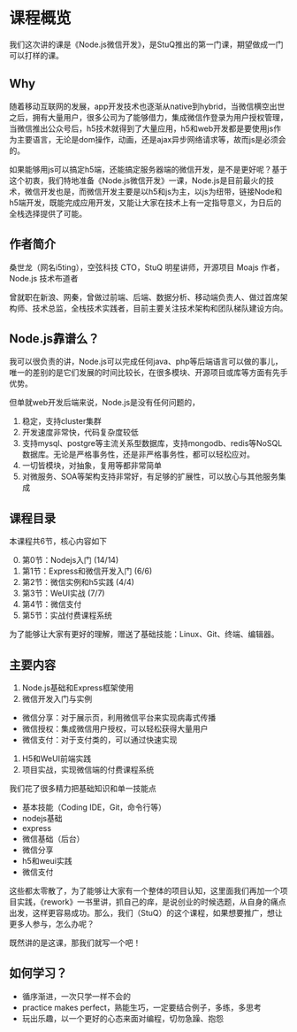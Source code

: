 # 课程概览

我们这次讲的课是《Node.js微信开发》，是StuQ推出的第一门课，期望做成一门可以打样的课。

## Why

随着移动互联网的发展，app开发技术也逐渐从native到hybrid，当微信横空出世之后，拥有大量用户，很多公司为了能够借力，集成微信作登录为用户授权管理，当微信推出公众号后，h5技术就得到了大量应用，h5和web开发都是要使用js作为主要语言，无论是dom操作，动画，还是ajax异步网络请求等，故而js是必须会的。

如果能够用js可以搞定h5端，还能搞定服务器端的微信开发，是不是更好呢？基于这个初衷，我们特地准备《Node.js微信开发》一课，Node.js是目前最火的技术，微信开发也是，而微信开发主要是以h5和js为主，以js为纽带，链接Node和h5端开发，既能完成应用开发，又能让大家在技术上有一定指导意义，为日后的全栈选择提供了可能。

## 作者简介

桑世龙（网名i5ting），空弦科技 CTO，StuQ 明星讲师，开源项目 Moajs 作者，Node.js 技术布道者

曾就职在新浪、网秦，曾做过前端、后端、数据分析、移动端负责人、做过首席架构师、技术总监，全栈技术实践者，目前主要关注技术架构和团队梯队建设方向。

## Node.js靠谱么？

我可以很负责的讲，Node.js可以完成任何java、php等后端语言可以做的事儿，唯一的差别的是它们发展的时间比较长，在很多模块、开源项目或库等方面有先手优势。

但单就web开发后端来说，Node.js是没有任何问题的，

1. 稳定，支持cluster集群
1. 开发速度非常快，代码复杂度较低
1. 支持mysql、postgre等主流关系型数据库，支持mongodb、redis等NoSQL数据库。无论是严格事务性，还是非严格事务性，都可以轻松应对。
1. 一切皆模块，对抽象，复用等都非常简单
1. 对微服务、SOA等架构支持非常好，有足够的扩展性，可以放心与其他服务集成

## 课程目录

本课程共6节，核心内容如下

0. 第0节：Nodejs入门 (14/14)
1. 第1节：Express和微信开发入门 (6/6)
2. 第2节：微信实例和h5实践 (4/4)
3. 第3节：WeUI实战 (7/7)
4. 第4节：微信支付
5. 第5节：实战付费课程系统

为了能够让大家有更好的理解，赠送了基础技能：Linux、Git、终端、编辑器。

## 主要内容

1. Node.js基础和Express框架使用
1. 微信开发入门与实例
  - 微信分享：对于展示页，利用微信平台来实现病毒式传播
  - 微信授权：集成微信用户授权，可以轻松获得大量用户
  - 微信支付：对于支付类的，可以通过快速实现
1. H5和WeUI前端实践
1. 项目实战，实现微信端的付费课程系统

我们花了很多精力把基础知识和单一技能点

- 基本技能（Coding IDE，Git，命令行等）
- nodejs基础
- express
- 微信基础（后台）
- 微信分享
- h5和weui实践
- 微信支付

这些都太零散了，为了能够让大家有一个整体的项目认知，这里面我们再加一个项目实践，《rework》一书里讲，抓自己的痒，是说创业的时候选题，从自身的痛点出发，这样更容易成功。那么，我们（StuQ）的这个课程，如果想要推广，想让更多人参与，怎么办呢？

既然讲的是这课，那我们就写一个吧！

## 如何学习？

- 循序渐进，一次只学一样不会的
- practice makes perfect，熟能生巧，一定要结合例子，多练，多思考
- 玩出乐趣，以一个更好的心态来面对编程，切勿急躁、抱怨

